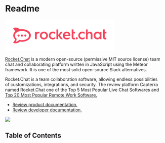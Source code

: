 # Readme

![](../../.gitbook/assets/logo-horizontal-2.png)   


[Rocket.Chat](https://rocket.chat/) is a modern open-source \(permissive MIT source license\) team chat and collaborating platform written in JavaScript using the Meteor framework. It is one of the most solid open-source Slack alternatives.   


Rocket.Chat is a team collaboration software, allowing endless possibilities of customizations, integrations, and security.  The review platform Capterra named Rocket.Chat one of the Top 5 Most Popular Live Chat Softwares and [Top 20 Most Popular Remote Work Software.](https://rocket.chat/rocket-chat-earns-capterras-top-20/)  


* [Review product documentation.](https://docs.rocket.chat/)
* [Review developer documentation.](https://developer.rocket.chat/)

![](https://lh3.googleusercontent.com/y4FVH8a6WucNcuXCQQ5QaQt9M8tpz2_julhjEdJ-NLoA2NHJgeWlXYY6c5bfwI4Lu8jt8IOtwwwt1D4lgW_OpLKGRPwPsGmsOeutC9i_gg69S5lxjg4TUcsFnzVP6og8Qmhs5EJV)

## Table of Contents


